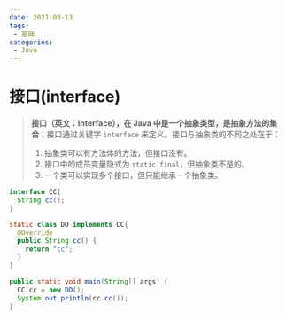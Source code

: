 ```yaml
---
date: 2021-08-13
tags:
 - 基础
categories: 
 - Java
---
```

# 接口(interface)

> **接口（英文：Interface），在 Java 中是一个抽象类型，是抽象方法的集合**；接口通过关键字 `interface` 来定义。接口与抽象类的不同之处在于：
>
> 1. 抽象类可以有方法体的方法，但接口没有。
> 2. 接口中的成员变量隐式为 `static final`，但抽象类不是的。 
> 3. 一个类可以实现多个接口，但只能继承一个抽象类。

```java
interface CC{
  String cc();
}

static class DD implements CC{
  @Override
  public String cc() {
    return "cc";
  }
}

public static void main(String[] args) {
  CC cc = new DD();
  System.out.println(cc.cc());
}
```

